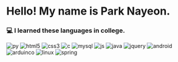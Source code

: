 # Hello! My name is Park Nayeon.


### 💻 I learned these languages in college.

<img alt="py" src ="https://img.shields.io/badge/Python-3776AB.svg?&style=for-the-badge&logo=Python&logoColor=white"/>
<img alt="html5" src ="https://img.shields.io/badge/HTML5-E34F26.svg?&style=for-the-badge&logo=HTML5&logoColor=white"/>
<img alt="css3" src ="https://img.shields.io/badge/CSS3-1572B6.svg?&style=for-the-badge&logo=CSS3&logoColor=white"/>
<img alt="c" src ="https://img.shields.io/badge/C-A8B9CC.svg?&style=for-the-badge&logo=C&logoColor=white"/>
<img alt="mysql" src ="https://img.shields.io/badge/MySql-4479A1.svg?&style=for-the-badge&logo=MySql&logoColor=white"/>
<img alt="js" src ="https://img.shields.io/badge/JavaScript-F7DF1E.svg?&style=for-the-badge&logo=JavaScript&logoColor=white"/>
<img alt="java" src ="https://img.shields.io/badge/Java-007396.svg?&style=for-the-badge&logo=Java&logoColor=white"/>
<img alt="jquery" src ="https://img.shields.io/badge/Jquery-0769AD.svg?&style=for-the-badge&logo=Jquery&logoColor=white"/>
<img alt="android" src ="https://img.shields.io/badge/Android-3DDC84.svg?&style=for-the-badge&logo=Android&logoColor=white"/>
<img alt="arduinco" src ="https://img.shields.io/badge/Arduinco-00979D.svg?&style=for-the-badge&logo=Arduinco&logoColor=white"/>
<img alt="linux" src ="https://img.shields.io/badge/Linux-FCC624.svg?&style=for-the-badge&logo=Linux&logoColor=white"/>
<img alt="spring" src ="https://img.shields.io/badge/Spring_Framework-6DB33F.svg?&style=for-the-badge&logo=Spring_Framework&logoColor=white"/>

